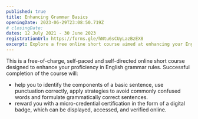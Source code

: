 ```yaml
---
published: true
title: Enhancing Grammar Basics
openingDate: 2023-06-29T23:08:50.719Z
# closingDate:
dates: 12 July 2021 - 30 June 2023
registrationUrl: https://forms.gle/hNtu6sCUyLazBzEX8
excerpt: Explore a free online short course aimed at enhancing your English grammar skills at your leisure. By successfully completing this course, you'll master sentence components, accurate punctuation, strategies to avoid word confusion, and grammatically correct sentence formation. In recognition of your achievements, you'll receive a micro-credential certification as a digital badge, accessible and verifiable online.
---
```


This is a free-of-charge, self-paced and self-directed online short
course designed to enhance your proficiency in English grammar
rules. Successful completion of the course will:

- help you to identify the components of a basic sentence, use punctuation correctly, apply strategies to avoid commonly confused words and formulate grammatically correct sentences.
- reward you with a micro-credential certification in the form of a digital badge, which can be displayed, accessed, and verified online.
